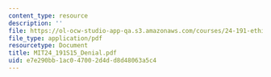 ```yaml
---
content_type: resource
description: ''
file: https://ol-ocw-studio-app-qa.s3.amazonaws.com/courses/24-191-ethics-in-your-life-being-thinking-doing-or-not-spring-2015/e7e290bb1ac047002d4dd8d48063a5c4_MIT24_191S15_Denial.pdf
file_type: application/pdf
resourcetype: Document
title: MIT24_191S15_Denial.pdf
uid: e7e290bb-1ac0-4700-2d4d-d8d48063a5c4
---
```

